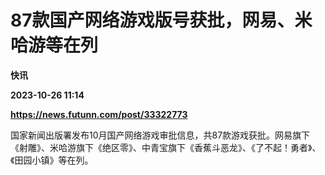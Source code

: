 # 87款国产网络游戏版号获批，网易、米哈游等在列
**快讯**

**2023-10-26 11:14**

**https://news.futunn.com/post/33322773**

国家新闻出版署发布10月国产网络游戏审批信息，共87款游戏获批。网易旗下《射雕》、米哈游旗下《绝区零》、中青宝旗下《香蕉斗恶龙》、《了不起！勇者》、《田园小镇》等在列。